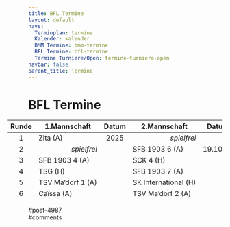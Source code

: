 ```yaml
---
title: BFL Termine 
layout: default
navs:
  Terminplan: termine
  Kalender: kalender
  BMM Termine: bmm-termine
  BFL Termine: bfl-termine
  Termine Turniere/Open: termine-turniere-open
navbar: false
parent_title: Termine
---
```

<div class="post-4987 page type-page status-publish hentry" id="post-4987">
<h1 class="entry-title">BFL Termine</h1>
<div class="entry-content">
<style>
 .t_container { position:relative;left:-50px; }<br /> .smartphone .t_container { left:0px; }<br /> .t_container .td,<br /> .t_container .th {<br />  padding-left:5px;<br />  padding-right:5px;<br /> }<br /></style>
<div class="t_container" style="overflow: visible;">
<table class="clean footable" style="height: 186px;">
<thead>
<tr style="height: 18px;">
<th nowrap="nowrap" style="height: 18px;">Runde</th>
<th nowrap="nowrap" style="height: 18px;">1.Mannschaft</th>
<th nowrap="nowrap" style="text-align: center; height: 18px;">Datum</th>
<th nowrap="nowrap" style="height: 18px;">2.Mannschaft</th>
<th nowrap="nowrap" style="text-align: center; height: 18px;">Datum</th>
</tr>
</thead>
<tbody>
<tr style="height: 24px;">
<td style="text-align: center; height: 24px;">1</td>
<td nowrap="nowrap" style="height: 24px;">Zita (A)</td>
<td style="text-align: center; height: 24px;">2025</td>
<td nowrap="nowrap" style="height: 24px; text-align: right;"><em>spielfrei</em></td>
<td style="text-align: center; height: 24px;"></td>
</tr>
<tr style="height: 24px;">
<td style="text-align: center; height: 24px;">2</td>
<td style="height: 24px; text-align: right;"><em>spielfrei</em></td>
<td style="text-align: center; height: 24px;"></td>
<td style="height: 24px;">SFB 1903 6 (A)</td>
<td style="text-align: center; height: 24px;">19.10.24</td>
</tr>
<tr style="height: 24px;">
<td style="text-align: center; height: 24px;">3</td>
<td nowrap="nowrap" style="height: 24px;">SFB 1903 4 (A)</td>
<td style="text-align: center; height: 24px;"></td>
<td style="height: 24px;">SCK 4 (H)</td>
<td style="height: 24px;"></td>
</tr>
<tr style="height: 24px;">
<td style="text-align: center; height: 24px;">4</td>
<td nowrap="nowrap" style="height: 24px;">TSG (H)</td>
<td style="height: 24px;"></td>
<td nowrap="nowrap" style="height: 24px;">SFB 1903 7 (A)</td>
<td style="text-align: center; height: 24px;"></td>
</tr>
<tr style="height: 24px;">
<td style="text-align: center; height: 24px;">5</td>
<td nowrap="nowrap" style="height: 24px;">TSV Ma’dorf 1 (A)</td>
<td style="text-align: center; height: 24px;"></td>
<td nowrap="nowrap" style="height: 24px;">SK International (H)</td>
<td style="text-align: center; height: 24px;"></td>
</tr>
<tr style="height: 24px;">
<td style="text-align: center; height: 24px;">6</td>
<td style="height: 24px;">Caïssa (A)</td>
<td style="text-align: center; height: 24px;"></td>
<td nowrap="nowrap" style="height: 24px;">TSV Ma’dorf 2 (A)</td>
<td style="text-align: center; height: 24px;"></td>
</tr>
<tr style="height: 24px;">
<td style="text-align: center; height: 24px;">7</td>
<td style="height: 24px;">SCK 3 (A)</td>
<td style="text-align: center; height: 24px;"></td>
<td style="height: 24px; text-align: right;"><em>spielfrei</em></td>
<td style="text-align: center; height: 24px;"></td>
</tr>
</tbody>
</table>
</div>
</div><!-- .entry-content -->
</div> #post-4987 
<div id="comments">
</div> #comments 
